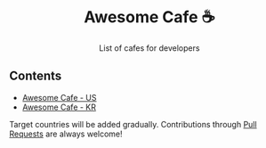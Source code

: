 <h1 align="center">Awesome Cafe ☕</h1>
  
<p align="center">List of cafes for developers</p>

## Contents

- [Awesome Cafe - US](./README-us.md)
- [Awesome Cafe - KR](./README-kr.md)

Target countries will be added gradually.
Contributions through [Pull Requests](https://github.com/KennethanCeyer/awesome-cafe/pulls) are always welcome!
